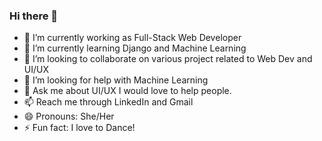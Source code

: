 ### Hi there 👋

- 🔭 I’m currently working as Full-Stack Web Developer
- 🌱 I’m currently learning Django and Machine Learning
- 👯 I’m looking to collaborate on various project related to Web Dev and UI/UX
- 🤔 I’m looking for help with Machine Learning
- 💬 Ask me about UI/UX I would love to help people.
- 📫 Reach me through LinkedIn and Gmail
- 😄 Pronouns: She/Her
- ⚡ Fun fact: I love to Dance!

